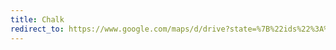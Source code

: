```yaml
---
title: Chalk
redirect_to: https://www.google.com/maps/d/drive?state=%7B%22ids%22%3A%5B%221YzWg2wEx5Vsg8lTRMgNbVKiBuPzINGPn%22%5D%2C%22action%22%3A%22open%22%2C%22userId%22%3A%22103367578901135089877%22%7D&usp=sharing
---
```




